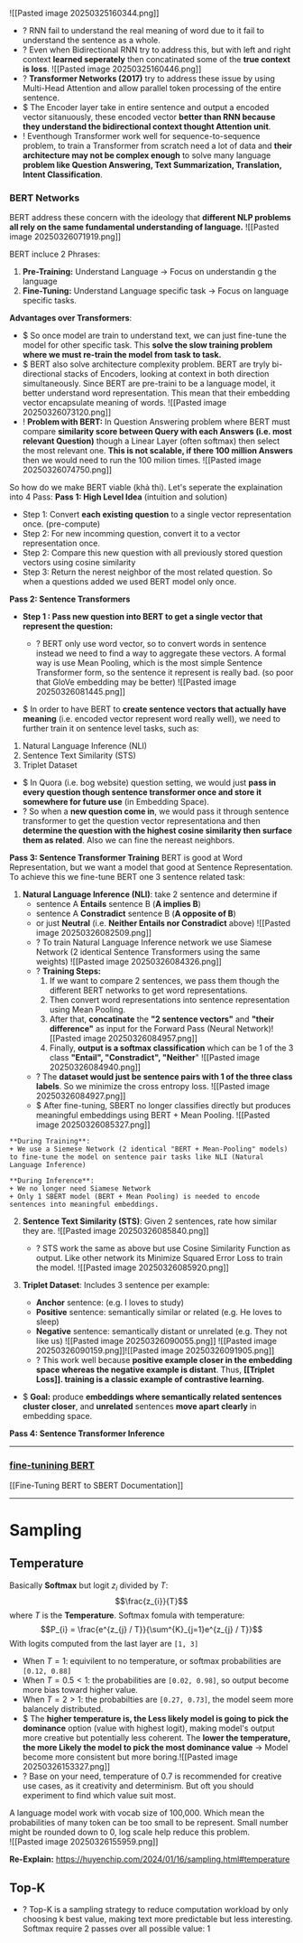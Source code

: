 ![[Pasted image 20250325160344.png]]

+ ? RNN fail to understand the real meaning of word due to it fail to understand the sentence as a whole.  
 + ? Even when Bidirectional RNN try to address this, but with left and right context **learned seperately** then concatinated some of the **true context is loss**. 
![[Pasted image 20250325160446.png]]
+ ? **Transformer Networks (2017)** try to address these issue by using Multi-Head Attention and allow parallel token processing of the entire sentence. 
+ $ The Encoder layer take in entire sentence and output a encoded vector sitanuously, these encoded vector **better than RNN because they understand the bidirectional context thought Attention unit**.
+ ! Eventhough Transformer work well for sequence-to-sequence problem, to train a Transformer from scratch need a lot of data and **their architecture may not be complex enough** to solve many language **problem like Question Answering, Text Summarization, Translation, Intent Classification**.  

### BERT Networks
BERT address these concern with the ideology that **different NLP problems all rely on the same fundamental understanding of language.**  ![[Pasted image 20250326071919.png]]

BERT incluce 2 Phrases:
1. **Pre-Training:** Understand Language -> Focus on understandin g the language
2. **Fine-Tuning:** Understand Language specific task -> Focus on language specific tasks.

**Advantages over Transformers**:
+ $  So once model are train to understand text, we can just fine-tune the model for other specific task. This **solve the slow training problem where we must re-train the model from task to task.**
+ $ BERT also solve architecture complexity problem. BERT are tryly bi-directional stacks of Encoders, looking at context in both direction simultaneously. 
	Since BERT are pre-traini to be a language model, it better understand word representation. This mean that their embedding vector encapsulate meaning of words. ![[Pasted image 20250326073120.png]]
+ ! **Problem with BERT:** In Question Answering problem where BERT must compare **similarity score between Query with each Answers (i.e. most relevant Question)** though a Linear Layer (often softmax) then select the most relevant one. **This is not scalable, if there 100 million Answers** then we would need to run the 100 milion times. ![[Pasted image 20250326074750.png]]

So how do we make BERT viable (khả thi). Let's seperate the explaination into 4 Pass:
**Pass 1: High Level Idea** (intuition and solution)
+ Step 1: Convert **each existing question** to a single vector representation once. (pre-compute) 
+ Step 2: For new incomming question, convert it to a vector representation once. 
+ Step 2: Compare this new question with all previously stored question vectors using cosine similarity 
+ Step 3: Return the nerest neighbor of the most related question.
	So when a questions added we used BERT model only once.   


**Pass 2: Sentence Transformers**
+ **Step 1 : Pass new question into BERT to get a single vector that represent the question:**
	+ ? BERT only use word vector, so to convert words in sentence instead we need to find a way to aggregate these vectors. A formal way is use Mean Pooling, which is the most simple Sentence Transformer form, so the sentence it represent is really bad. (so poor that GloVe embedding may be better) ![[Pasted image 20250326081445.png]]

+ $ In order to have BERT to **create sentence vectors that actually have meaning** (i.e. encoded vector represent word really well), we need to further train it on sentence level tasks, such as:
1. Natural Language Inference (NLI)
2. Sentence Text Similarity (STS)
3. Triplet Dataset

+ $ In Quora (i.e. bog website) question setting, we would just **pass in every question though sentence transformer once and store it somewhere for future use** (in Embedding Space). 
+ ? So when a **new question come in**, we would pass it through sentence transformer to get the question vector representationa and then **determine the question with the highest cosine similarity then surface them as related**. Also we can fine the nereast neighbors. 


**Pass 3: Sentence Transformer Training**
BERT is good at Word Representation, but we want a model that good at Sentence Representation. To achieve this we fine-tune BERT one 3 sentence related task:
1. **Natural Language Inference (NLI)**: take 2 sentence and determine if 
	+ sentence A **Entails** sentence B (**A implies B**)
	+ sentence A **Constradict** sentence B (**A opposite of B**)
	+ or just **Neutral** (i.e. **Neither Entails nor Constradict** above)  ![[Pasted image 20250326082509.png]]
	+ ? To train Natural Language Inference network we use Siamese Network (2 identical Sentence Transformers using the same weights)  ![[Pasted image 20250326084326.png]]
	 + ? **Training Steps:** 
		1) If we want to compare 2 sentences, we pass them though the different BERT networks to get word representations.
		2) Then convert word representations into sentence representation using Mean Pooling. 
		3) After that, **concatinate** the **"2 sentence vectors"** and **"their difference"** as input for the Forward Pass (Neural Network)![[Pasted image 20250326084957.png]]
		4) Finally, **output is a softmax classification** which can be 1 of the 3 class **"Entail", "Constradict", "Neither**" ![[Pasted image 20250326084940.png]]
	+ ? The **dataset would just be sentence pairs with 1 of the three class labels**. So we minimize the cross entropy loss. ![[Pasted image 20250326084927.png]]
	+ $ After fine-tuning, SBERT no longer classifies directly but produces meaningful embeddings using BERT + Mean Pooling. ![[Pasted image 20250326085327.png]]
	
```ad-summary
**During Training**: 
+ We use a Siemese Network (2 identical "BERT + Mean-Pooling" models) to fine-tune the model on sentence pair tasks like NLI (Natural Language Inference)

**During Inference**:
+ We no longer need Siamese Network
+ Only 1 SBERT model (BERT + Mean Pooling) is needed to encode sentences into meaningful embeddings.  
```


2. **Sentence Text Similarity (STS)**: Given 2 sentences, rate how similar they are. ![[Pasted image 20250326085840.png]]
	+ ? STS work the same as above but use Cosine Similarity Function as output. Like other network its Minimize Squared Error Loss to train the model. ![[Pasted image 20250326085920.png]]
	 
3. **Triplet Dataset**: Includes 3 sentence per example:
	+ **Anchor** sentence: (e.g. I loves to study) 
	+ **Positive** sentence: semantically similar or related (e.g. He loves to sleep)
	+ **Negative** sentence: semantically distant or unrelated (e.g. They not like us)
	![[Pasted image 20250326090055.png]]
	![[Pasted image 20250326090159.png]]![[Pasted image 20250326091905.png]]
	+ ? This work well because **positive example closer in the embedding space whereas the negative example is distant**. Thus, **[[Triplet Loss]]. training is a classic example of contrastive learning.** 
	
+ $ **Goal:** produce **embeddings where semantically related sentences cluster closer**, and **unrelated** sentences **move apart clearly** in embedding space.



**Pass 4: Sentence Transformer Inference**


---
### [fine-tunining BERT](https://thepythoncode.com/article/finetune-bert-for-semantic-textual-similarity-in-python)

[[Fine-Tuning BERT to SBERT Documentation]]

---
# Sampling
## Temperature
Basically **Softmax** but logit $z_{i}$ divided by $T$:  $$\frac{z_{i}}{T}$$ where $T$ is the **Temperature**. Softmax fomula with temperature:
$$P_{i} = \frac{e^{z_{j} / T}}{\sum^{K}_{j=1}e^{z_{j} / T}}$$
With logits computed from the last layer are `[1, 3]`
+ When $T=1$: equivilent to no temperature, or softmax probabilities are `[0.12, 0.88]` 
+ When $T = 0.5 < 1$:  the probabilities are `[0.02, 0.98]`, so output become more bias toward higher value.
+ When $T = 2 > 1$: the probabilties are `[0.27, 0.73]`, the model seem more balancely distributed. 
+ $ The **higher temperature is, the Less likely model is going to pick the dominance** option (value with highest logit), making model's output more creative but potentially less coherent. The **lower the temperature, the more Likely the model to pick the most dominance value** -> Model become more consistent but more boring.![[Pasted image 20250326153327.png]]
+ ? Base on your need, temperature of 0.7 is recommended for creative use cases, as it creativity and determinism. But oft you should experiment to find which value suit most.

A language model work with vocab size of 100,000. Which mean the probabilities of many token can be too small to be represent. Small number might be rounded down to 0, log scale help reduce this problem.  
![[Pasted image 20250326155959.png]]


**Re-Explain:** https://huyenchip.com/2024/01/16/sampling.html#temperature
## Top-K
+ ? Top-K is a sampling strategy to reduce computation workload by only choosing k best value, making text more predictable but less interesting. Softmax require 2 passes over all possible value: 1 

